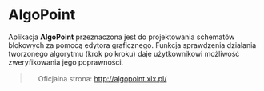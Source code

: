 #  AlgoPoint

Aplikacja __AlgoPoint__ przeznaczona jest do projektowania schematów blokowych za pomocą edytora graficznego. Funkcja sprawdzenia działania tworzonego algorytmu (krok po kroku) daje użytkownikowi możliwość zweryfikowania jego poprawności.

> <img src="http://algopoint.xlx.pl/img/ikona19.png" height="16px"> Oficjalna strona: http://algopoint.xlx.pl/
